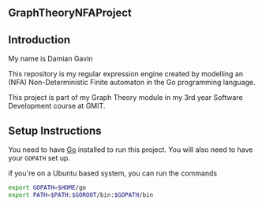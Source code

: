 ## GraphTheoryNFAProject

## Introduction

My name is Damian Gavin

This repository is my regular expression engine created by modelling an (NFA) Non-Deterministic Finite automaton in the
Go programming language.

This project is part of my Graph Theory module in my 3rd year Software Development course at GMIT.

## Setup Instructions

You need to have [Go](https://golang.org/dl/) installed to run this project. You will also need to have your `GOPATH` set up.

if you're on a Ubuntu based system, you can run the commands

```bash
export GOPATH=$HOME/go
export PATH=$PATH:$GOROOT/bin:$GOPATH/bin
```
